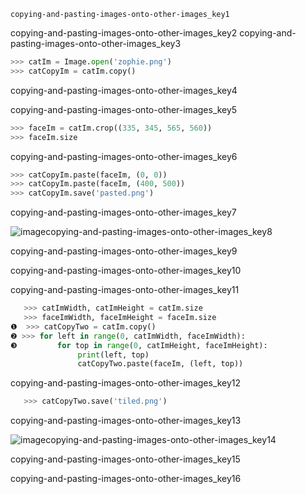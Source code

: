 ```ngMeta
copying-and-pasting-images-onto-other-images_key1
```

copying-and-pasting-images-onto-other-images_key2
copying-and-pasting-images-onto-other-images_key3


```python
>>> catIm = Image.open('zophie.png')
>>> catCopyIm = catIm.copy()
```
copying-and-pasting-images-onto-other-images_key4


copying-and-pasting-images-onto-other-images_key5


```python
>>> faceIm = catIm.crop((335, 345, 565, 560))
>>> faceIm.size
```
copying-and-pasting-images-onto-other-images_key6
```python
>>> catCopyIm.paste(faceIm, (0, 0))
>>> catCopyIm.paste(faceIm, (400, 500))
>>> catCopyIm.save('pasted.png')
```
copying-and-pasting-images-onto-other-images_key7


![image](assets/000031.jpg)copying-and-pasting-images-onto-other-images_key8


copying-and-pasting-images-onto-other-images_key9


copying-and-pasting-images-onto-other-images_key10


copying-and-pasting-images-onto-other-images_key11


```python
   >>> catImWidth, catImHeight = catIm.size
   >>> faceImWidth, faceImHeight = faceIm.size
❶  >>> catCopyTwo = catIm.copy()
❷ >>> for left in range(0, catImWidth, faceImWidth):
❸         for top in range(0, catImHeight, faceImHeight):
               print(left, top)
               catCopyTwo.paste(faceIm, (left, top))
```
copying-and-pasting-images-onto-other-images_key12
```python
   >>> catCopyTwo.save('tiled.png')
```
copying-and-pasting-images-onto-other-images_key13


![image](assets/000049.jpg)copying-and-pasting-images-onto-other-images_key14


copying-and-pasting-images-onto-other-images_key15


copying-and-pasting-images-onto-other-images_key16
